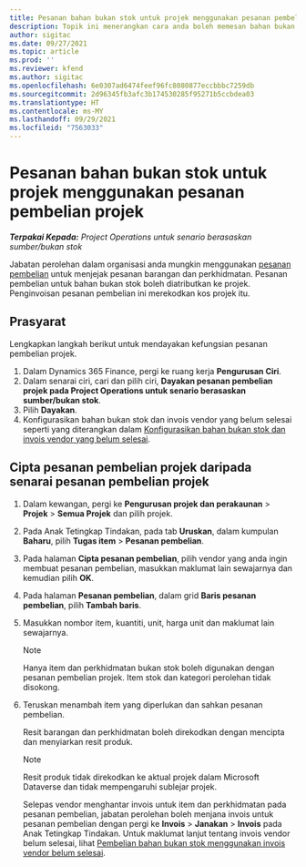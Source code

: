 ```yaml
---
title: Pesanan bahan bukan stok untuk projek menggunakan pesanan pembelian projek
description: Topik ini menerangkan cara anda boleh memesan bahan bukan stok untuk projek menggunakan pesanan pembelian projek.
author: sigitac
ms.date: 09/27/2021
ms.topic: article
ms.prod: ''
ms.reviewer: kfend
ms.author: sigitac
ms.openlocfilehash: 6e0307ad6474feef96fc8080877eccbbbc7259db
ms.sourcegitcommit: 2d96345fb3afc3b174530285f95271b5ccbdea03
ms.translationtype: HT
ms.contentlocale: ms-MY
ms.lasthandoff: 09/29/2021
ms.locfileid: "7563033"
---
```

# <a name="order-non-stocked-materials-for-a-project-using-project-purchase-orders"></a>Pesanan bahan bukan stok untuk projek menggunakan pesanan pembelian projek

_**Terpakai Kepada:** Project Operations untuk senario berasaskan sumber/bukan stok_

Jabatan perolehan dalam organisasi anda mungkin menggunakan [pesanan pembelian](/dynamics365/supply-chain/procurement/purchase-order-overview) untuk menjejak pesanan barangan dan perkhidmatan. Pesanan pembelian untuk bahan bukan stok boleh diatributkan ke projek. Penginvoisan pesanan pembelian ini merekodkan kos projek itu.

## <a name="prerequisites"></a>Prasyarat
Lengkapkan langkah berikut untuk mendayakan kefungsian pesanan pembelian projek.

1. Dalam Dynamics 365 Finance, pergi ke ruang kerja **Pengurusan Ciri**.
2. Dalam senarai ciri, cari dan pilih ciri, **Dayakan pesanan pembelian projek pada Project Operations untuk senario berasaskan sumber/bukan stok**.
3. Pilih **Dayakan**.
4. Konfigurasikan bahan bukan stok dan invois vendor yang belum selesai seperti yang diterangkan dalam [Konfigurasikan bahan bukan stok dan invois vendor yang belum selesai](configure-materials-nonstocked.md).

## <a name="create-a-project-purchase-order-from-the-project-purchase-order-list"></a>Cipta pesanan pembelian projek daripada senarai pesanan pembelian projek

1. Dalam kewangan, pergi ke **Pengurusan projek dan perakaunan** > **Projek** > **Semua Projek** dan pilih projek.
2. Pada Anak Tetingkap Tindakan, pada tab **Uruskan**, dalam kumpulan **Baharu**, pilih **Tugas item** > **Pesanan pembelian**.
3. Pada halaman **Cipta pesanan pembelian**, pilih vendor yang anda ingin membuat pesanan pembelian, masukkan maklumat lain sewajarnya dan kemudian pilih **OK**.
4. Pada halaman **Pesanan pembelian**, dalam grid **Baris pesanan pembelian**, pilih **Tambah baris**.
5. Masukkan nombor item, kuantiti, unit, harga unit dan maklumat lain sewajarnya.

    > [!NOTE]
    > Hanya item dan perkhidmatan bukan stok boleh digunakan dengan pesanan pembelian projek. Item stok dan kategori perolehan tidak disokong.

6. Teruskan menambah item yang diperlukan dan sahkan pesanan pembelian.

    Resit barangan dan perkhidmatan boleh direkodkan dengan mencipta dan menyiarkan resit produk.

    > [!NOTE]
    > Resit produk tidak direkodkan ke aktual projek dalam Microsoft Dataverse dan tidak mempengaruhi sublejar projek.

    Selepas vendor menghantar invois untuk item dan perkhidmatan pada pesanan pembelian, jabatan perolehan boleh menjana invois untuk pesanan pembelian dengan pergi ke **Invois** > **Janakan** > **Invois** pada Anak Tetingkap Tindakan. Untuk maklumat lanjut tentang invois vendor belum selesai, lihat [Pembelian bahan bukan stok menggunakan invois vendor belum selesai](pending-vendor-invoices.md).

